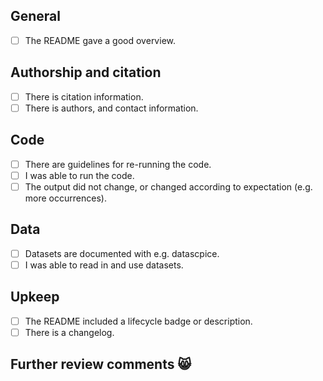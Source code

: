 ## General

- [ ] The README gave a good overview.

## Authorship and citation

- [ ] There is citation information.
- [ ] There is authors, and contact information.

## Code

- [ ] There are guidelines for re-running the code.
- [ ] I was able to run the code.
- [ ] The output did not change, or changed according to expectation (e.g. more occurrences).

## Data

- [ ] Datasets are documented with e.g. datascpice.
- [ ] I was able to read in and use datasets.

## Upkeep

- [ ] The README included a lifecycle badge or description.
- [ ] There is a changelog.
 
## Further review comments :smile_cat:

